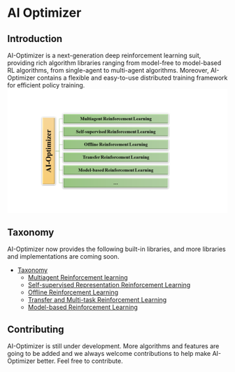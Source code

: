 
# AI Optimizer

## Introduction
AI-Optimizer is a next-generation deep reinforcement learning suit, providing rich algorithm libraries ranging from model-free to model-based RL algorithms, from single-agent to multi-agent algorithms. Moreover, AI-Optimizer contains a flexible and easy-to-use distributed training framework for efficient policy training.
![](./images/AI_Optimizer_overview.png)

## Taxonomy
AI-Optimizer now provides the following built-in libraries, and more libraries and implementations are coming soon.
* [Taxonomy](libraries/index.md)
  * [Multiagent Reinforcement learning](libraries/MARL/index.md)
  * [Self-supervised Representation Reinforcement Learning](libraries/SSRL/index.md)
  * [Offline Reinforcement Learning](libraries/Offline_RL/index.md)
  * [Transfer and Multi-task Reinforcement Learning](libraries/Transfer_RL/index.md)
  * [Model-based Reinforcement Learning](libraries/MBRL/index.md)




##  Contributing
AI-Optimizer is still under development. More algorithms and features are going to be added and we always welcome contributions to help make AI-Optimizer better. Feel free to contribute.



